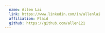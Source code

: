 ```yaml
---
  name: Allen Lai
  link: https://www.linkedin.com/in/allenlai
  affiliation: Plaid
  github: https://github.com/allen121
---
```

